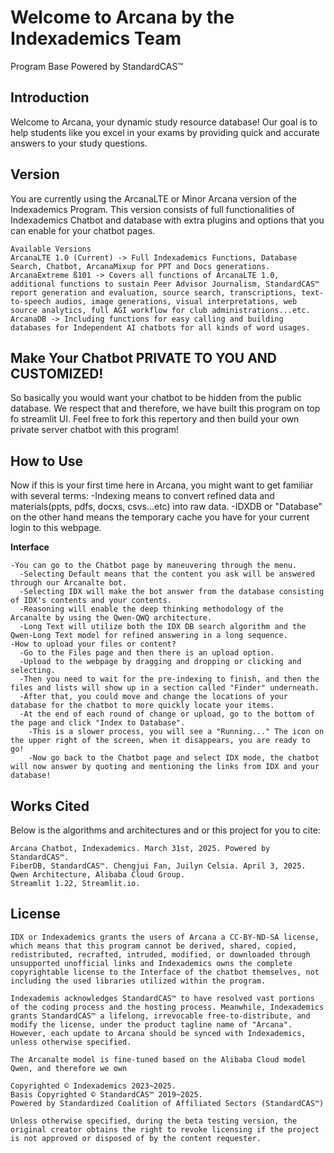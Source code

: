 # Welcome to Arcana by the Indexademics Team
Program Base Powered by StandardCAS™
## Introduction
Welcome to Arcana, your dynamic study resource database! Our goal is to help students like you excel in your exams by providing quick and accurate answers to your study questions. 

## Version
You are currently using the ArcanaLTE or Minor Arcana version of the Indexademics Program. This version consists of full functionalities of Indexademics Chatbot and database with extra plugins and options that you can enable for your chatbot pages. 
```
Available Versions
ArcanaLTE 1.0 (Current) -> Full Indexademics Functions, Database Search, Chatbot, ArcanaMixup for PPT and Docs generations.
ArcanaExtreme ß101 -> Covers all functions of ArcanaLTE 1.0, additional functions to sustain Peer Advisor Journalism, StandardCAS™ report generation and evaluation, source search, transcriptions, text-to-speech audios, image generations, visual interpretations, web source analytics, full AGI workflow for club administrations...etc.
ArcanaDB -> Including functions for easy calling and building databases for Independent AI chatbots for all kinds of word usages. 
```
## Make Your Chatbot PRIVATE TO YOU AND CUSTOMIZED!
So basically you would want your chatbot to be hidden from the public database. We respect that and therefore, we have built this program on top fo streamlit UI. Feel free to fork this repertory and then build your own private server chatbot with this program!

## How to Use
Now if this is your first time here in Arcana, you might want to get familiar with several terms:
-Indexing means to convert refined data and materials(ppts, pdfs, docxs, csvs...etc) into raw data.
-IDXDB or "Database" on the other hand means the temporary cache you have for your current login to this webpage.
        
**Interface**
```
-You can go to the Chatbot page by maneuvering through the menu.
  -Selecting Default means that the content you ask will be answered through our Arcanalte bot.
  -Selecting IDX will make the bot answer from the database consisting of IDX's contents and your contents.
  -Reasoning will enable the deep thinking methodology of the Arcanalte by using the Qwen-QWQ architecture.
  -Long Text will utilize both the IDX DB search algorithm and the Qwen-Long Text model for refined answering in a long sequence.
-How to upload your files or content?
  -Go to the Files page and then there is an upload option.
  -Upload to the webpage by dragging and dropping or clicking and selecting.
  -Then you need to wait for the pre-indexing to finish, and then the files and lists will show up in a section called "Finder" underneath.
  -After that, you could move and change the locations of your database for the chatbot to more quickly locate your items.
  -At the end of each round of change or upload, go to the bottom of the page and click "Index to Database". 
    -This is a slower process, you will see a "Running..." The icon on the upper right of the screen, when it disappears, you are ready to go!
    -Now go back to the Chatbot page and select IDX mode, the chatbot will now answer by quoting and mentioning the links from IDX and your database!
```
## Works Cited
Below is the algorithms and architectures and or this project for you to cite:
```
Arcana Chatbot, Indexademics. March 31st, 2025. Powered by StandardCAS™. 
FiberDB, StandardCAS™. Chengjui Fan, Juilyn Celsia. April 3, 2025.
Qwen Architecture, Alibaba Cloud Group.
Streamlit 1.22, Streamlit.io.
```

## License
```
IDX or Indexademics grants the users of Arcana a CC-BY-ND-SA license, which means that this program cannot be derived, shared, copied, redistributed, recrafted, intruded, modified, or downloaded through unsupported unofficial links and Indexademics owns the complete copyrightable license to the Interface of the chatbot themselves, not including the used libraries utilized within the program.

Indexademis acknowledges StandardCAS™ to have resolved vast portions of the coding process and the hosting process. Meanwhile, Indexademics grants StandardCAS™ a lifelong, irrevocable free-to-distribute, and modify the license, under the product tagline name of "Arcana". However, each update to Arcana should be synced with Indexademics, unless otherwise specified.

The Arcanalte model is fine-tuned based on the Alibaba Cloud model Qwen, and therefore we own

Copyrighted © Indexademics 2023~2025.
Basis Copyrighted © StandardCAS™ 2019~2025.
Powered by Standardized Coalition of Affiliated Sectors (StandardCAS™)

Unless otherwise specified, during the beta testing version, the original creator obtains the right to revoke licensing if the project is not approved or disposed of by the content requester. 
```
